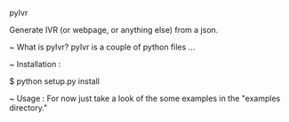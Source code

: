 pyIvr

Generate IVR (or webpage, or anything else) from a json.


~ What is pyIvr?
    pyIvr is a couple of python files ...
    
~ Installation :
    
$ python setup.py install
        
~ Usage :
    For now just take a look of the some examples in the "examples
    directory."
